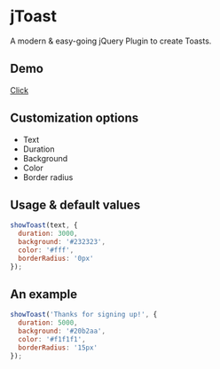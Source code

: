 # jToast
A modern & easy-going jQuery Plugin to create Toasts.

## Demo
[Click](https://l2g.cc/projects/jToast/)

## Customization options
* Text
* Duration
* Background
* Color
* Border radius

## Usage & default values
```javascript
showToast(text, {
  duration: 3000,
  background: '#232323',
  color: '#fff',
  borderRadius: '0px'
});
```

## An example
```javascript
showToast('Thanks for signing up!', {
  duration: 5000,
  background: '#20b2aa',
  color: '#f1f1f1',
  borderRadius: '15px'
});

